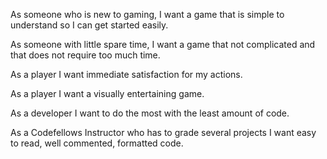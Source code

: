 As someone who is new to gaming, I want a game that is simple to understand so I can get started easily.

As someone with little spare time, I want a game that not complicated and that does not require too much time. 

As a player I want immediate satisfaction for my actions.

As a player I want a visually entertaining game.

As a developer I want to do the most with the least amount of code.

As a Codefellows Instructor who has to grade several projects I want easy to read, well commented, formatted code.
